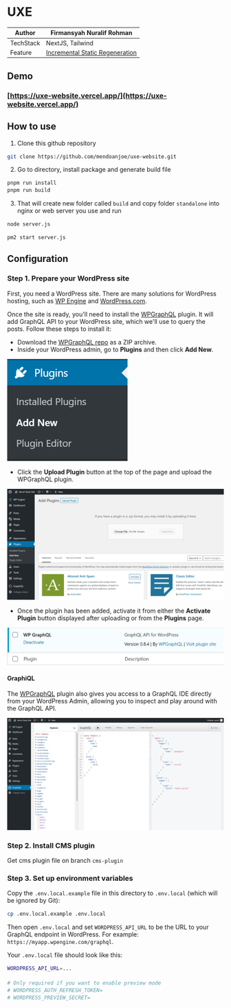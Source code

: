 # UXE
| Author    | Firmansyah Nuralif Rohman       |
|-----------|---------------------------------|
| TechStack | NextJS, Tailwind                |
| Feature   | [Incremental Static Regeneration](https://nextjs.org/docs/basic-features/data-fetching/incremental-static-regeneration) |

## Demo

### [https://uxe-website.vercel.app/](https://uxe-website.vercel.app/)

## How to use

1. Clone this github repository
```bash
git clone https://github.com/mendoanjoe/uxe-website.git
```
2. Go to directory, install package and generate build file
```bash
pnpm run install
pnpm run build
```
3. That will create new folder called `build` and copy folder `standalone` into nginx or web server you use and run
```bash
node server.js
```
```bash
pm2 start server.js
```

## Configuration

### Step 1. Prepare your WordPress site

First, you need a WordPress site. There are many solutions for WordPress hosting, such as [WP Engine](https://wpengine.com/) and [WordPress.com](https://wordpress.com/).

Once the site is ready, you'll need to install the [WPGraphQL](https://www.wpgraphql.com/) plugin. It will add GraphQL API to your WordPress site, which we'll use to query the posts. Follow these steps to install it:

- Download the [WPGraphQL repo](https://github.com/wp-graphql/wp-graphql) as a ZIP archive.
- Inside your WordPress admin, go to **Plugins** and then click **Add New**.

![Add new plugin](./docs/plugins-add-new.png)

- Click the **Upload Plugin** button at the top of the page and upload the WPGraphQL plugin.

![Upload new plugin](./docs/plugins-upload-new.png)

- Once the plugin has been added, activate it from either the **Activate Plugin** button displayed after uploading or from the **Plugins** page.

![WPGraphQL installed](./docs/plugin-installed.png)

#### GraphiQL

The [WPGraphQL](https://www.wpgraphql.com/) plugin also gives you access to a GraphQL IDE directly from your WordPress Admin, allowing you to inspect and play around with the GraphQL API.

![WPGraphiQL page](./docs/wp-graphiql.png)

### Step 2. Install CMS plugin

Get cms plugin file on branch `cms-plugin`

### Step 3. Set up environment variables

Copy the `.env.local.example` file in this directory to `.env.local` (which will be ignored by Git):

```bash
cp .env.local.example .env.local
```

Then open `.env.local` and set `WORDPRESS_API_URL` to be the URL to your GraphQL endpoint in WordPress. For example: `https://myapp.wpengine.com/graphql`.

Your `.env.local` file should look like this:

```bash
WORDPRESS_API_URL=...

# Only required if you want to enable preview mode
# WORDPRESS_AUTH_REFRESH_TOKEN=
# WORDPRESS_PREVIEW_SECRET=
```
